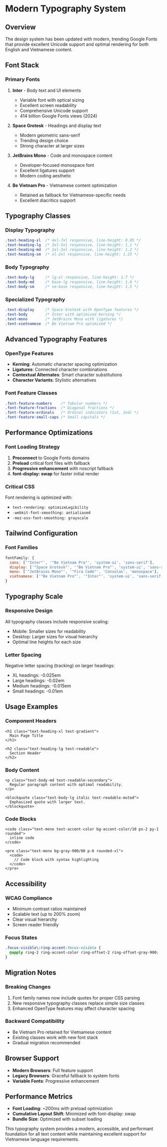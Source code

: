 # Modern Typography System

## Overview

The design system has been updated with modern, trending Google Fonts that provide excellent Unicode support and optimal rendering for both English and Vietnamese content.

## Font Stack

### Primary Fonts

1. **Inter** - Body text and UI elements
   - Variable font with optical sizing
   - Excellent screen readability
   - Comprehensive Unicode support
   - 414 billion Google Fonts views (2024)

2. **Space Grotesk** - Headings and display text
   - Modern geometric sans-serif
   - Trending design choice
   - Strong character at larger sizes

3. **JetBrains Mono** - Code and monospace content
   - Developer-focused monospace font
   - Excellent ligatures support
   - Modern coding aesthetic

4. **Be Vietnam Pro** - Vietnamese content optimization
   - Retained as fallback for Vietnamese-specific needs
   - Excellent diacritics support

## Typography Classes

### Display Typography

```css
.text-heading-xl  /* 4xl-7xl responsive, line-height: 0.95 */
.text-heading-lg  /* 3xl-5xl responsive, line-height: 1.1 */
.text-heading-md  /* 2xl-3xl responsive, line-height: 1.2 */
.text-heading-sm  /* xl-2xl responsive, line-height: 1.25 */
```

### Body Typography

```css
.text-body-lg     /* lg-xl responsive, line-height: 1.7 */
.text-body-md     /* base-lg responsive, line-height: 1.6 */
.text-body-sm     /* sm-base responsive, line-height: 1.5 */
```

### Specialized Typography

```css
.text-display     /* Space Grotesk with OpenType features */
.text-body        /* Inter with optimized kerning */
.text-mono        /* JetBrains Mono with ligatures */
.text-vietnamese  /* Be Vietnam Pro optimized */
```

## Advanced Typography Features

### OpenType Features

- **Kerning**: Automatic character spacing optimization
- **Ligatures**: Connected character combinations
- **Contextual Alternates**: Smart character substitutions
- **Character Variants**: Stylistic alternatives

### Font Feature Classes

```css
.font-feature-numbers    /* Tabular numbers */
.font-feature-fractions  /* Diagonal fractions */
.font-feature-ordinals   /* Ordinal indicators (1st, 2nd) */
.font-feature-small-caps /* Small capitals */
```

## Performance Optimizations

### Font Loading Strategy

1. **Preconnect** to Google Fonts domains
2. **Preload** critical font files with fallback
3. **Progressive enhancement** with noscript fallback
4. **font-display: swap** for faster initial render

### Critical CSS

Font rendering is optimized with:
- `text-rendering: optimizeLegibility`
- `-webkit-font-smoothing: antialiased`
- `-moz-osx-font-smoothing: grayscale`

## Tailwind Configuration

### Font Families

```javascript
fontFamily: {
  sans: ['"Inter"', '"Be Vietnam Pro"', 'system-ui', 'sans-serif'],
  display: ['"Space Grotesk"', '"Be Vietnam Pro"', 'system-ui', 'sans-serif'],
  mono: ['"JetBrains Mono"', '"Fira Code"', 'Consolas', 'monospace'],
  vietnamese: ['"Be Vietnam Pro"', '"Inter"', 'system-ui', 'sans-serif'],
}
```

## Typography Scale

### Responsive Design

All typography classes include responsive scaling:
- Mobile: Smaller sizes for readability
- Desktop: Larger sizes for visual hierarchy
- Optimal line heights for each size

### Letter Spacing

Negative letter spacing (tracking) on larger headings:
- XL headings: -0.025em
- Large headings: -0.02em
- Medium headings: -0.015em
- Small headings: -0.01em

## Usage Examples

### Component Headers

```astro
<h1 class="text-heading-xl text-gradient">
  Main Page Title
</h1>

<h2 class="text-heading-lg text-readable">
  Section Header
</h2>
```

### Body Content

```astro
<p class="text-body-md text-readable-secondary">
  Regular paragraph content with optimal readability.
</p>

<blockquote class="text-body-lg italic text-readable-muted">
  Emphasized quote with larger text.
</blockquote>
```

### Code Blocks

```astro
<code class="text-mono text-accent-color bg-accent-color/10 px-2 py-1 rounded">
  inline code
</code>

<pre class="text-mono bg-gray-900/80 p-6 rounded-xl">
  <code>
    // Code block with syntax highlighting
  </code>
</pre>
```

## Accessibility

### WCAG Compliance

- Minimum contrast ratios maintained
- Scalable text (up to 200% zoom)
- Clear visual hierarchy
- Screen reader friendly

### Focus States

```css
.focus-visible\:ring-accent:focus-visible {
  @apply ring-2 ring-accent-color ring-offset-2 ring-offset-gray-900;
}
```

## Migration Notes

### Breaking Changes

1. Font family names now include quotes for proper CSS parsing
2. New responsive typography classes replace simple size classes
3. Enhanced OpenType features may affect character spacing

### Backward Compatibility

- Be Vietnam Pro retained for Vietnamese content
- Existing classes work with new font stack
- Gradual migration recommended

## Browser Support

- **Modern Browsers**: Full feature support
- **Legacy Browsers**: Graceful fallback to system fonts
- **Variable Fonts**: Progressive enhancement

## Performance Metrics

- **Font Loading**: ~200ms with preload optimization
- **Cumulative Layout Shift**: Minimized with font-display: swap
- **Bundle Size**: Optimized with subset loading

This typography system provides a modern, accessible, and performant foundation for all text content while maintaining excellent support for Vietnamese language requirements.
